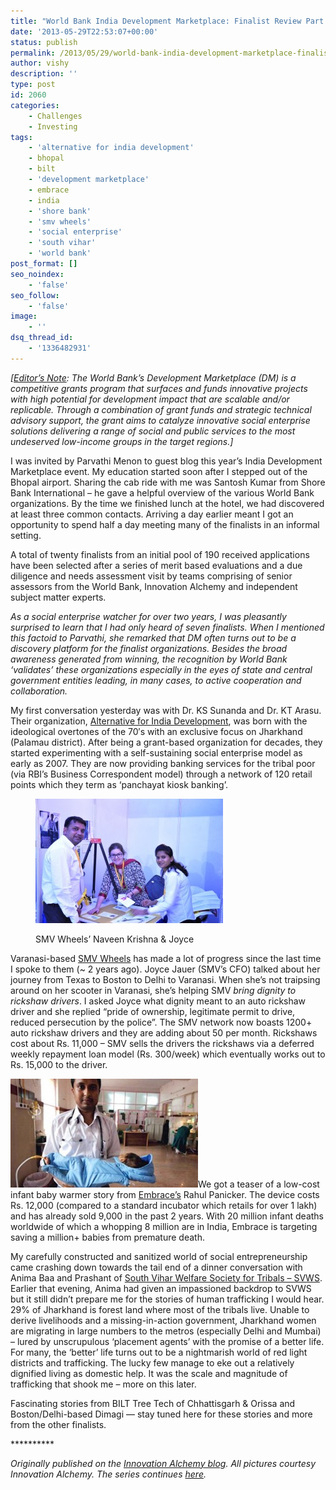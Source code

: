 ```yaml
---
title: "World Bank India Development Marketplace: Finalist Review Part 1"
date: '2013-05-29T22:53:07+00:00'
status: publish
permalink: /2013/05/29/world-bank-india-development-marketplace-finalist-review-part-1
author: vishy
description: ''
type: post
id: 2060
categories:
    - Challenges
    - Investing
tags:
    - 'alternative for india development'
    - bhopal
    - bilt
    - 'development marketplace'
    - embrace
    - india
    - 'shore bank'
    - 'smv wheels'
    - 'social enterprise'
    - 'south vihar'
    - 'world bank'
post_format: []
seo_noindex:
    - 'false'
seo_follow:
    - 'false'
image:
    - ''
dsq_thread_id:
    - '1336482931'
---
```

*\[<span style="text-decoration: underline;">Editor’s Note</span>: The World Bank’s Development Marketplace (DM) is a competitive grants program that surfaces and funds innovative projects with high potential for development impact that are scalable and/or replicable. Through a combination of grant funds and strategic technical advisory support, the grant aims to catalyze innovative social enterprise solutions delivering a range of social and public services to the most undeserved low-income groups in the target regions.\]*

I was invited by Parvathi Menon to guest blog this year’s India Development Marketplace event. My education started soon after I stepped out of the Bhopal airport. Sharing the cab ride with me was Santosh Kumar from Shore Bank International – he gave a helpful overview of the various World Bank organizations. By the time we finished lunch at the hotel, we had discovered at least three common contacts. Arriving a day earlier meant I got an opportunity to spend half a day meeting many of the finalists in an informal setting.

A total of twenty finalists from an initial pool of 190 received applications have been selected after a series of merit based evaluations and a due diligence and needs assessment visit by teams comprising of senior assessors from the World Bank, Innovation Alchemy and independent subject matter experts.

*As a social enterprise watcher for over two years, I was pleasantly surprised to learn that I had only heard of seven finalists. When I mentioned this factoid to Parvathi, she remarked that DM often turns out to be a discovery platform for the finalist organizations. Besides the broad awareness generated from winning, the recognition by World Bank ‘validates’ these organizations especially in the eyes of state and central government entities leading, in many cases, to active cooperation and collaboration.*

My first conversation yesterday was with Dr. KS Sunanda and Dr. KT Arasu. Their organization, [Alternative for India ](http://www.aidindia.com/)[Development](http://www.aidindia.com/), was born with the ideological overtones of the 70′s with an exclusive focus on Jharkhand (Palamau district). After being a grant-based organization for decades, they started experimenting with a self-sustaining social enterprise model as early as 2007. They are now providing banking services for the tribal poor (via RBI’s Business Correspondent model) through a network of 120 retail points which they term as ‘panchayat kiosk banking’.

<figure aria-describedby="caption-attachment-2062" class="wp-caption alignleft" id="attachment_2062" style="width: 300px">

[![SMV Wheels' Naveen Krishna & Joyce](../../../../uploads/2013/05/innov_alch_smv.jpg)](../../../../uploads/2013/05/innov_alch_smv.jpg)<figcaption class="wp-caption-text" id="caption-attachment-2062">SMV Wheels’ Naveen Krishna &amp; Joyce</figcaption></figure>

Varanasi-based [SMV Wheels](http://www.smvwheels.com/) has made a lot of progress since the last time I spoke to them (~ 2 years ago). Joyce Jauer (SMV’s CFO) talked about her journey from Texas to Boston to Delhi to Varanasi. When she’s not traipsing around on her scooter in Varanasi, she’s helping SMV *bring dignity to rickshaw drivers*. I asked Joyce what dignity meant to an auto rickshaw driver and she replied “pride of ownership, legitimate permit to drive, reduced persecution by the police”. The SMV network now boasts 1200+ auto rickshaw drivers and they are adding about 50 per month. Rickshaws cost about Rs. 11,000 – SMV sells the drivers the rickshaws via a deferred weekly repayment loan model (Rs. 300/week) which eventually works out to Rs. 15,000 to the driver.

[![inn_alch_embrace](../../../../uploads/2013/05/inn_alch_embrace.jpg)](../../../../uploads/2013/05/inn_alch_embrace.jpg)We got a teaser of a low-cost infant baby warmer story from [Embrace’s](http://www.embraceinnovations.com/) Rahul Panicker. The device costs Rs. 12,000 (compared to a standard incubator which retails for over 1 lakh) and has already sold 9,000 in the past 2 years. With 20 million infant deaths worldwide of which a whopping 8 million are in India, Embrace is targeting saving a million+ babies from premature death.

My carefully constructed and sanitized world of social entrepreneurship came crashing down towards the tail end of a dinner conversation with Anima Baa and Prashant of [South Vihar Welfare Society for Tribals – SVWS](http://www.svwst.org/). Earlier that evening, Anima had given an impassioned backdrop to SVWS but it still didn’t prepare me for the stories of human trafficking I would hear. 29% of Jharkhand is forest land where most of the tribals live. Unable to derive livelihoods and a missing-in-action government, Jharkhand women are migrating in large numbers to the metros (especially Delhi and Mumbai) – lured by unscrupulous ‘placement agents’ with the promise of a better life. For many, the ‘better’ life turns out to be a nightmarish world of red light districts and trafficking. The lucky few manage to eke out a relatively dignified living as domestic help. It was the scale and magnitude of trafficking that shook me – more on this later.

Fascinating stories from BILT Tree Tech of Chhattisgarh &amp; Orissa and Boston/Delhi-based Dimagi — stay tuned here for these stories and more from the other finalists.

\*\*\*\*\*\*\*\*\*\*

*Originally published on the [Innovation Alchemy blog](http://innovationalchemy.com/2013/05/2013dm-finalist-review-1/). All pictures courtesy Innovation Alchemy. The series continues [here](http://www.techsangam.com/2013/05/30/world-bank-india-development-marketplace-finalist-review-part-2/).*